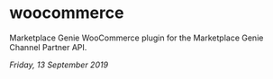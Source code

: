 # woocommerce
Marketplace Genie WooCommerce plugin for the Marketplace Genie Channel Partner API.

*Friday, 13 September 2019*
